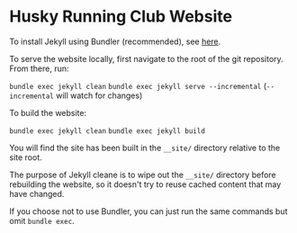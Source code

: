 # Husky Running Club Website

To install Jekyll using Bundler (recommended), see [here](https://help.github.com/articles/setting-up-your-github-pages-site-locally-with-jekyll/).

To serve the website locally, first navigate to the root of the git repository. From there, run:

`bundle exec jekyll clean`
`bundle exec jekyll serve --incremental` (`--incremental` will watch for changes)

To build the website:

`bundle exec jekyll clean`
`bundle exec jekyll build`

You will find the site has been built in the `__site/` directory relative to the site root.

The purpose of Jekyll cleane is to wipe out the `__site/` directory before rebuilding the website, so it doesn't try to reuse cached content that may have changed.

If you choose not to use Bundler, you can just run the same commands but omit `bundle exec`.
